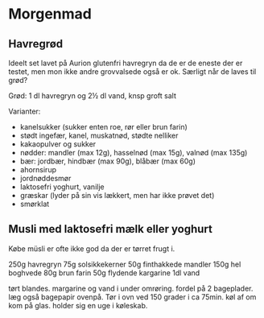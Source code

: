 
# Morgenmad

## Havregrød
Ideelt set lavet på Aurion glutenfri havregryn da de er de eneste der er testet, men mon ikke andre grovvalsede også er ok. Særligt når de laves til grød?

Grød: 1 dl havregryn og 2½ dl vand, knsp groft salt

Varianter:
* kanelsukker (sukker enten roe, rør eller brun farin)
* stødt ingefær, kanel, muskatnød, stødte nelliker
* kakaopulver og sukker
* nødder: mandler (max 12g), hasselnød (max 15g), valnød (max 135g)
* bær: jordbær, hindbær (max 90g), blåbær (max 60g)
* ahornsirup
* jordnøddesmør
* laktosefri yoghurt, vanilje
* græskar (lyder på sin vis lækkert, men har ikke prøvet det)
* smørklat

## Musli med laktosefri mælk eller yoghurt
Købe müsli er ofte ikke god da der er tørret frugt i.

250g havregryn
75g solsikkekerner
50g finthakkede mandler
150g hel boghvede
80g brun farin
50g flydende kargarine
1dl vand

tørt blandes. margarine og vand i under omrøring. fordel på 2 bageplader. læg også bagepapir ovenpå. Tør i ovn ved 150 grader i ca 75min. køl af om kom på glas. holder sig en uge i køleskab.

